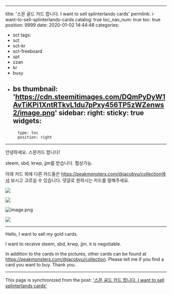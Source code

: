 
---
title: '스몬 골드 카드 팝니다. I want to sell splinterlands cards'
permlink: i-want-to-sell-splinterlands-cards
catalog: true
toc_nav_num: true
toc: true
position: 9999
date: 2020-01-02 14:44:48
categories:
- sct
tags:
- sct
- sct-kr
- sct-freeboard
- spt
- zzan
- kr
- busy
- bs
thumbnail: 'https://cdn.steemitimages.com/DQmPyDyW1AvTiKPi1XntRTkvL1du7pPxy456TP5zWZenws2/image.png'
sidebar:
    right:
        sticky: true
widgets:
    -
        type: toc
        position: right
---


안녕하세요. 스몬카드 팝니다! 

steem, sbd, krwp, jjm를 받습니다. 협상가능.


아래 카드 외에 다른 카드들은 https://peakmonsters.com/@jacobyu/collection에서 보시고 고르실 수 있습니다.
댓글로 원하시는 카드를 말해주세요.

![](https://cdn.steemitimages.com/DQmPyDyW1AvTiKPi1XntRTkvL1du7pPxy456TP5zWZenws2/image.png)

![](https://cdn.steemitimages.com/DQmWwPhkTYXLxW7S5nZgLckf85rYvi6jnKy8XVaprf1qH5r/image.png)

![image.png](https://steemitimages.com/300x0/https://ipfs.busy.org/ipfs/QmXJfgzb2Wfew3j9eH44rdeAJPyVXLMigpfJbX8ENQDprE)


![](https://cdn.steemitimages.com/DQmQCteLWRetuLqGVg7LnX2dwGMN3ksh2jSrvuBopxR9Lyu/image.png)

---

Hello,
I want to sell my gold cards.

I want to receive steem, sbd, krwp, jjm.
it is negotiable.

In addition to the cards in the pictures, other cards can be found at https://peakmonsters.com/@jacobyu/collection.
Please tell me if you find a card you want to buy.
Thank you.

- - -

This page is synchronized from the post: ['스몬 골드 카드 팝니다. I want to sell splinterlands cards'](https://steemit.com/@jacobyu/i-want-to-sell-splinterlands-cards)
